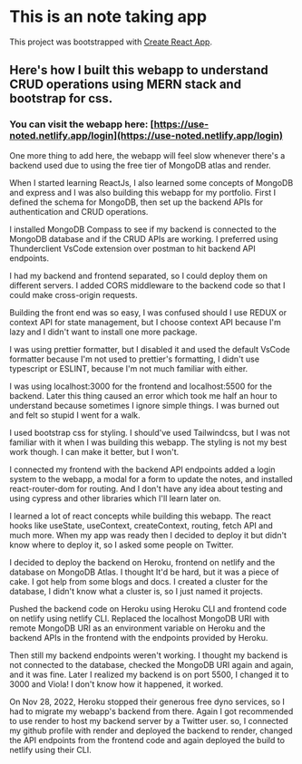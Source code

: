 # This is an note taking app

This project was bootstrapped with [Create React App](https://github.com/facebook/create-react-app).

## Here's how I built this webapp to understand CRUD operations using MERN stack and bootstrap for css.

### You can visit the webapp here: [https://use-noted.netlify.app/login](https://use-noted.netlify.app/login)

One more thing to add here, the webapp will feel slow whenever there's a backend used due to using the free tier of MongoDB atlas and render.

When I started learning ReactJs, I also learned some concepts of MongoDB and express and I was also building this webapp for my portfolio. First I defined the schema for MongoDB, then set up the backend APIs for authentication and CRUD operations.

I installed MongoDB Compass to see if my backend is connected to the MongoDB database and if the CRUD APIs are working. I preferred using Thunderclient VsCode extension over postman to hit backend API endpoints.

I had my backend and frontend separated, so I could deploy them on different servers. I added CORS middleware to the backend code so that I could make cross-origin requests.

Building the front end was so easy, I was confused should I use REDUX or context API for state management, but I choose context API because I'm lazy and I didn't want to install one more package.

I was using prettier formatter, but I disabled it and used the default VsCode formatter because I'm not used to prettier's formatting, I didn't use typescript or ESLINT, because I'm not much familiar with either.

I was using localhost:3000 for the frontend and localhost:5500 for the backend. Later this thing caused an error which took me half an hour to understand because sometimes I ignore simple things. I was burned out and felt so stupid I went for a walk.

I used bootstrap css for styling. I should've used Tailwindcss, but I was not familiar with it when I was building this webapp. The styling is not my best work though. I can make it better, but I won't.

I connected my frontend with the backend API endpoints added a login system to the webapp, a modal for a form to update the notes, and installed react-router-dom for routing. And I don't have any idea about testing and using cypress and other libraries which I'll learn later on.

I learned a lot of react concepts while building this webapp. The react hooks like useState, useContext, createContext, routing, fetch API and much more. When my app was ready then I decided to deploy it but didn't know where to deploy it, so I asked some people on Twitter.

I decided to deploy the backend on Heroku, frontend on netlify and the database on MongoDB Atlas. I thought It'd be hard, but it was a piece of cake. I got help from some blogs and docs. I created a cluster for the database, I didn't know what a cluster is, so I just named it projects.

Pushed the backend code on Heroku using Heroku CLI and frontend code on netlify using netlify CLI. Replaced the localhost MongoDB URI with remote MongoDB URI as an environment variable on Heroku and the backend APIs in the frontend with the endpoints provided by Heroku.

Then still my backend endpoints weren't working. I thought my backend is not connected to the database, checked the MongoDB URI again and again, and it was fine. Later I realized my backend is on port 5500, I changed it to 3000 and Viola! I don't know how it happened, it worked.

On Nov 28, 2022, Heroku stopped their generous free dyno services, so I had to migrate my webapp's backend from there. Again I got recommended to use render to host my backend server by a Twitter user. so, I connected my github profile with render and deployed the backend to render, changed the API endpoints from the frontend code and again deployed the build to netlify using their CLI.
